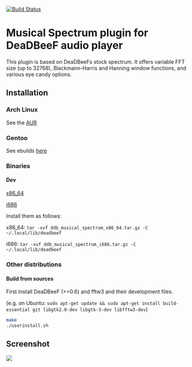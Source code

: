 [![Build Status](https://drone.io/github.com/cboxdoerfer/ddb_musical_spectrum/status.png)](https://drone.io/github.com/cboxdoerfer/ddb_musical_spectrum/latest)

Musical Spectrum plugin for DeaDBeeF audio player
====================

This plugin is based on DeaDBeeFs stock spectrum. It offers variable FFT size (up to 32768), Blackmann-Harris and Hanning window functions, and various eye candy options.

## Installation

### Arch Linux
See the [AUR](https://aur.archlinux.org/packages/deadbeef-plugin-musical-spectrum-git/)

### Gentoo
See ebuilds [here](https://github.com/megabaks/stuff/tree/master/media-plugins/deadbeef-musical-spectrum)

### Binaries

#### Dev
[x86_64](https://drone.io/github.com/cboxdoerfer/ddb_musical_spectrum/files/deadbeef-plugin-builder/ddb_musical_spectrum_x86_64.tar.gz)

[i686](https://drone.io/github.com/cboxdoerfer/ddb_musical_spectrum/files/deadbeef-plugin-builder/ddb_musical_spectrum_i686.tar.gz)

Install them as follows:

x86_64: ```tar -xvf ddb_musical_spectrum_x86_64.tar.gz -C ~/.local/lib/deadbeef```

i686: ```tar -xvf ddb_musical_spectrum_i686.tar.gz -C ~/.local/lib/deadbeef```

### Other distributions
#### Build from sources
First install DeaDBeeF (>=0.6) and fftw3 and their development files.

(e.g. on Ubuntu: ```sudo apt-get update && sudo apt-get install build-essential git libgtk2.0-dev libgtk-3-dev libfftw3-dev```)


```bash
make
./userinstall.sh
```

## Screenshot

![](https://user-images.githubusercontent.com/6108388/70710858-6f132880-1ce0-11ea-9b8e-85cfa711eda8.png)
